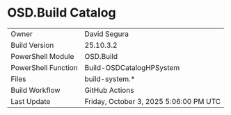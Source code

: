 ﻿# OSD.Build Catalog

| | |
|-|-|
| Owner | David Segura |
| Build Version | 25.10.3.2 |
| PowerShell Module | OSD.Build |
| PowerShell Function | Build-OSDCatalogHPSystem |
| Files | build-system.* |
| Build Workflow | GitHub Actions |
| Last Update | Friday, October 3, 2025 5:06:00 PM UTC |
